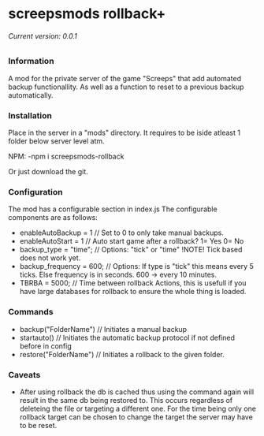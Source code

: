 # screepsmods rollback+
###### Current version: 0.0.1
### Information

A mod for the private server of the game "Screeps" that add automated backup functionallity.
As well as a function to reset to a previous backup automatically.

### Installation
Place in the server in a "mods" directory. It requires to be iside atleast 1 folder below server level atm.

NPM:
-npm i screepsmods-rollback

Or just download the git.

### Configuration
The mod has a configurable section in index.js
The configurable components are as follows:

- enableAutoBackup = 1    // Set to 0 to only take manual backups.
- enableAutoStart = 1     // Auto start game after a rollback? 1= Yes 0= No
- backup_type = "time";   // Options: "tick" or "time" !NOTE! Tick based does not work yet.
- backup_frequency = 600; // Options: If type is "tick" this means every 5 ticks. Else frequency is in seconds. 600 -> every 10 minutes.
- TBRBA = 5000;           // Time between rollback Actions, this is usefull if you have large databases for rollback to ensure the whole thing is loaded.

### Commands
- backup("FolderName")    // Initiates a manual backup
- startauto()             // Initiates the automatic backup protocol if not defined before in config
- restore("FolderName")   // Initiates a rollback to the given folder.

### Caveats

- After using rollback the db is cached thus using the command again will result in the same db being restored to.
This occurs regardless of deleteing the file or targeting a different one.
For the time being only one rollback target can be chosen to change the target the server may have to be reset.